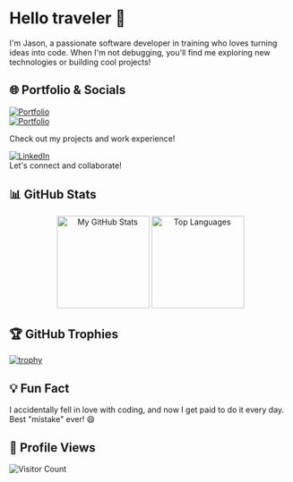# Hello traveler 👋  
I'm Jason, a passionate software developer in training who loves turning ideas into code. When I'm not debugging, you'll find me exploring new technologies or building cool projects!

## 🌐 Portfolio & Socials  

[![Portfolio](https://img.shields.io/badge/Portfolio-grapjeje.nl-%2300A98F?style=for-the-badge&logo=google-chrome&logoColor=white)](https://grapjeje.nl/)  
[![Portfolio](https://img.shields.io/badge/Portfolio-jasonvanloon.nl-%238A2BE2?style=for-the-badge&logo=google-chrome&logoColor=white)](https://jasonvanloon.nl/)

Check out my projects and work experience!

[![LinkedIn](https://img.shields.io/badge/LinkedIn-Jason%20van%20Loon-%230A66C2?style=for-the-badge&logo=linkedin&logoColor=white)](https://www.linkedin.com/in/jason-van-loon/)  
Let's connect and collaborate!

## 📊 GitHub Stats  

<div align="center">
  <img height="165em" src="https://github-readme-stats.vercel.app/api?username=grapjeje&show_icons=true&theme=nord&hide_border=true&count_private=true" alt="My GitHub Stats" />
  <img height="165em" src="https://github-readme-stats.vercel.app/api/top-langs/?username=grapjeje&layout=compact&theme=nord&hide_border=true" alt="Top Languages" />
</div>

## 🏆 GitHub Trophies  

[![trophy](https://github-profile-trophy.vercel.app/?username=grapjeje&theme=nord&column=7)](https://github.com/ryo-ma/github-profile-trophy)  

## 💡 Fun Fact  
I accidentally fell in love with coding, and now I get paid to do it every day. Best "mistake" ever! 😄  

## 👀 Profile Views
![Visitor Count](https://komarev.com/ghpvc/?username=grapjeje&color=blue&style=flat)  
